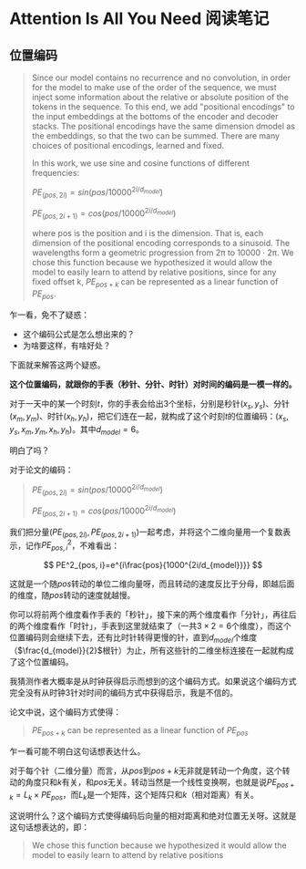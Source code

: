 # Attention Is All You Need 阅读笔记

## 位置编码

> Since our model contains no recurrence and no convolution, in order for the model to make use of the order of the sequence, we must inject some information about the relative or absolute position of the tokens in the sequence. To this end, we add "positional encodings" to the input embeddings at the bottoms of the encoder and decoder stacks. The positional encodings have the same dimension dmodel as the embeddings, so that the two can be summed. There are many choices of positional encodings, learned and fixed.
> 
> In this work, we use sine and cosine functions of different frequencies:
> 
> $PE_{(pos,2i)} =sin(pos/10000^{{2i}/d_{model}})$
> 
> $PE_{(pos,2i+1)} =cos(pos/10000^{{2i}/d_{model}})$
> 
> where pos is the position and i is the dimension. That is, each dimension of the positional encoding corresponds to a sinusoid. The wavelengths form a geometric progression from 2π to 10000 · 2π. We chose this function because we hypothesized it would allow the model to easily learn to attend by relative positions, since for any fixed offset k, $PE_{pos+k}$ can be represented as a linear function of $PE_{pos}$.

乍一看，免不了疑惑：

* 这个编码公式是怎么想出来的？
* 为啥要这样，有啥好处？

下面就来解答这两个疑惑。

**这个位置编码，就跟你的手表（秒针、分针、时针）对时间的编码是一模一样的。**

对于一天中的某一个时刻$t$，你的手表会给出3个坐标，分别是秒针$(x_s, y_s)$、分针$(x_m, y_m)$、时针$(x_h, y_h)$，把它们连在一起，就构成了这个时刻$t$的位置编码：$(x_s, y_s, x_m, y_m, x_h, y_h)$。其中$d_{model}=6$。

明白了吗？

对于论文的编码：

> $PE_{(pos,2i)} =sin(pos/10000^{{2i}/d_{model}})$
> 
> $PE_{(pos,2i+1)} =cos(pos/10000^{{2i}/d_{model}})$


我们把分量$(PE_{(pos, 2i)}, PE_{(pos, 2i+1)})$一起考虑，并将这个二维向量用一个复数表示，记作$PE^2_{pos, i}$，不难看出：

$$
PE^2_{pos, i}=e^{i\frac{pos}{1000^{2i/d_{model}}}}
$$

这就是一个随$pos$转动的单位二维向量呀，而且转动的速度反比于分母，即越后面的维度，随$pos$转动的速度就越慢。

你可以将前两个维度看作手表的「秒针」，接下来的两个维度看作「分针」，再往后的两个维度看作「时针」，手表到这里就结束了（一共$3 \times 2 = 6$个维度），而这个位置编码则会继续下去，还有比时针转得更慢的针，直到$d_{model}$个维度（$\frac{d_{model}}{2}$根针）为止，所有这些针的二维坐标连接在一起就构成了这个位置编码。

我猜测作者大概率是从时钟获得启示而想到的这个编码方式。如果说这个编码方式完全没有从时钟3针对时间的编码方式中获得启示，我是不信的。

论文中说，这个编码方式使得：

> $PE_{pos+k}$ can be represented as a linear function of $PE_{pos}$

乍一看可能不明白这句话想表达什么。

对于每个针（二维分量）而言，从$pos$到$pos + k$无非就是转动一个角度，这个转动的角度只和$k$有关，和$pos$无关。转动当然是一个线性变换啊，也就是说$PE_{pos + k} = L_k \times PE_{pos}$，而$L_k$是一个矩阵，这个矩阵只和$k$（相对距离）有关。

这说明什么？这个编码方式使得编码后向量的相对距离和绝对位置无关呀。这就是这句话想表达的，即：

> We chose this function because we hypothesized it would allow the model to easily learn to attend by relative positions